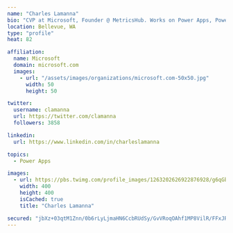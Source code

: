 ```yaml
---
name: "Charles Lamanna"
bio: "CVP at Microsoft, Founder @ MetricsHub. Works on Power Apps, Power Automate, Power Virtual Agent, Common Data Service and Dynamics 365."
location: Bellevue, WA
type: "profile"
heat: 82

affiliation:
  name: Microsoft
  domain: microsoft.com
  images:
    - url: "/assets/images/organizations/microsoft.com-50x50.jpg"
      width: 50
      height: 50

twitter:
  username: clamanna
  url: https://twitter.com/clamanna
  followers: 3858

linkedin:
  url: https://www.linkedin.com/in/charleslamanna

topics:
  - Power Apps

images:
  - url: https://pbs.twimg.com/profile_images/1263202626922876928/g6qGbHZ-_400x400.jpg
    width: 400
    height: 400
    isCached: true
    title: "Charles Lamanna"

secured: "jbXz+03qtM1Znn/0b6rLyLjmaHN6CcbRUdSy/GvVRoqOAhf1MP8VilR/FFxJR/pPTlLpbA7o1mYzVqPm5j0TRq8NQtpp+9Hr1J2R8ZoHqTvoHuMv9LdH+clNi6eKl3egSxH5kgEhV9CIjlAtEmRm0ItIFwJPY42M1puga32JUEXDpVbV8AzzODZUrSYnMnHwSM+7u6Q2cIrtA4249/NgyEK9FVLbP9nRmm2XJBYwxhtno5qsbLllofbI6sjtQQwCaLyfvtyR9rq/TGS6TotujslC9NwpyrxlOXE37zBg0+bEAbpal2pYPSzvmfR55BHX5i7DoGcBTMwYaOjCTNRNh4dPqva7M78KS5G9YyhTbNW65T/ma9+8e443YwDBE+dsT9k1kkTBkPglsFtsXTDc+H2Evw8wyGgl6aegiEqvQks=;DlHuHCL8sV2pV5J3z0OjWw=="
---
```


